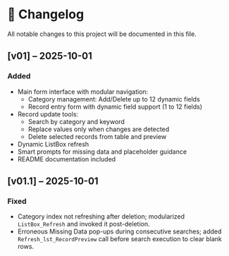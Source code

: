 # 📄 Changelog

All notable changes to this project will be documented in this file.

## [v01] – 2025-10-01
### Added
- Main form interface with modular navigation:
	- Category management: Add/Delete up to 12 dynamic fields
	- Record entry form with dynamic field support (1 to 12 fields)
- Record update tools:
	- Search by category and keyword
	- Replace values only when changes are detected
	- Delete selected records from table and preview
- Dynamic ListBox refresh
- Smart prompts for missing data and placeholder guidance
- README documentation included

## [v01.1] – 2025-10-01
### Fixed
- Category index not refreshing after deletion; modularized `ListBox_Refresh` and invoked it post-deletion.
- Erroneous Missing Data pop-ups during consecutive searches; added `Refresh_lst_RecordPreview` call before search execution to clear blank rows.
